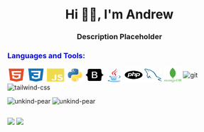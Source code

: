 <h1 align="center">Hi 👋😃, I'm Andrew</h1>
<h3 align="center">Description Placeholder</h3>

<h3 align="left" style="color: blue;">Languages and Tools:</h3>
<div style="display: inline-block">
  <img align="center" alt="html5" height="30" width="40" src="https://raw.githubusercontent.com/devicons/devicon/master/icons/html5/html5-plain.svg">
  <img align="center" alt="css3" height="30" width="40" src="https://raw.githubusercontent.com/devicons/devicon/master/icons/css3/css3-plain.svg">
  <img align="center" alt="javascript" height="30" width="40" src="https://raw.githubusercontent.com/devicons/devicon/master/icons/javascript/javascript-plain.svg">
  <img align="center" alt="python" height="35" width="40" src="https://raw.githubusercontent.com/devicons/devicon/master/icons/python/python-original.svg">
  <img align="center" alt="bootstrap" height="35" width="40" src="https://raw.githubusercontent.com/devicons/devicon/master/icons/bootstrap/bootstrap-plain.svg">
  <img align="center" alt="java" height="32" width="40" src="https://raw.githubusercontent.com/devicons/devicon/master/icons/java/java-original.svg">
  <img align="center" alt="php" height="35" width="40" src="https://raw.githubusercontent.com/devicons/devicon/master/icons/php/php-plain.svg">
  <img align="center" alt="mysql" height="30" width="40" src="https://raw.githubusercontent.com/devicons/devicon/master/icons/mysql/mysql-original.svg">
  <img align="center" alt="mongodb" height="35" width="40" src="https://raw.githubusercontent.com/devicons/devicon/master/icons/mongodb/mongodb-plain-wordmark.svg">
  <img align="center" alt="git" height="30" width="40" src="https://www.vectorlogo.zone/logos/git-scm/git-scm-icon.svg">
  <img align="center" alt="tailwind-css" height="40" width="40" src="https://www.vectorlogo.zone/logos/tailwindcss/tailwindcss-icon.svg">
</div>

<br>

<img style="height: 10rem;" src="https://github-readme-stats.vercel.app/api/top-langs?username=unkind-pear&show_icons=true&locale=en&layout=compact&theme=dark" alt="unkind-pear"> <img style="height: 10rem;" src="https://github-readme-stats.vercel.app/api?username=unkind-pear&show_icons=true&locale=en&theme=dark" alt="unkind-pear">


##

<a href = "https://mail.google.com/mail/?view=cm&to=andrewbmoreira2@gmail.com"><img src="https://img.shields.io/badge/-Gmail-%23333?style=for-the-badge&logo=gmail&logoColor=white&color=red" target="_blank"></a>
<a href = "https://linkedin.com/in/andrew-brancalhone-moreira-46b37226b"><img src="https://img.shields.io/badge/-LinkedIn-%23333?style=for-the-badge&logo=linkedin&logoColor=white&color=blue" target="_blank"></a>
